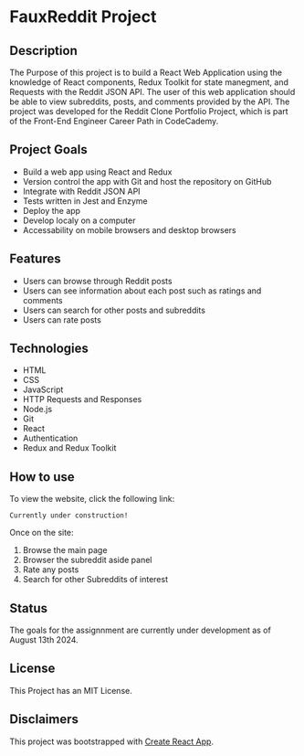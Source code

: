 # FauxReddit Project

## Description
The Purpose of this project is to build a React Web Application using the knowledge of React components, Redux Toolkit for state manegment, and Requests with the Reddit JSON API. The user of this web application should be able to view subreddits, posts, and comments provided by the API. The project was developed for the Reddit Clone Portfolio Project, which is part of the Front-End Engineer Career Path in CodeCademy.

## Project Goals
+ Build a web app using React and Redux
+ Version control the app with Git and host the repository on GitHub
+ Integrate with Reddit JSON API
+ Tests written in Jest and Enzyme
+ Deploy the app 
+ Develop localy on a computer
+ Accessability on mobile browsers and desktop browsers

## Features
+ Users can browse through Reddit posts
+ Users can see information about each post such as ratings and comments
+ Users can search for other posts and subreddits
+ Users can rate posts

## Technologies
+ HTML
+ CSS
+ JavaScript
+ HTTP Requests and Responses
+ Node.js
+ Git
+ React
+ Authentication
+ Redux and Redux Toolkit

## How to use
To view the website, click the following link:
```
Currently under construction!
```
Once on the site:
1. Browse the main page
2. Browser the subreddit aside panel
3. Rate any posts
4. Search for other Subreddits of interest

## Status
The goals for the assignnment are currently under development as of August 13th 2024.

## License
This Project has an MIT License.

## Disclaimers
This project was bootstrapped with [Create React App](https://github.com/facebook/create-react-app).